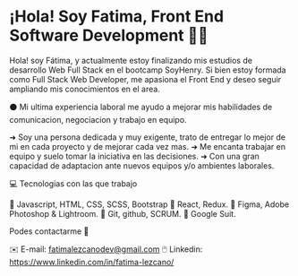 # ¡Hola! Soy Fatima, Front End Software Development :woman_technologist:

Hola! soy Fátima, y actualmente estoy finalizando mis estudios de desarrollo Web Full Stack en el bootcamp SoyHenry.
Si bien estoy formada como Full Stack Web Developer, me apasiona el Front End y deseo seguir ampliando mis conocimientos en el area.

⚫ Mi ultima experiencia laboral me ayudo a mejorar mis habilidades de comunicacion, negociacion y trabajo en equipo.

➜ Soy una persona dedicada y muy exigente, trato de entregar lo mejor de mi en cada proyecto y de mejorar cada vez mas.
➜ Me encanta trabajar en equipo y suelo tomar la iniciativa en las decisiones.
➜ Con una gran capacidad de adaptacion ante nuevos equipos y/o ambientes laborales.

:computer: Tecnologias con las que trabajo

:floppy_disk: Javascript, HTML, CSS, SCSS, Bootstrap
:floppy_disk: React, Redux.
:floppy_disk: Figma, Adobe Photoshop & Lightroom.
:floppy_disk: Git, github, SCRUM.
:floppy_disk: Google Suit.

Podes contactarme :incoming_envelope:

:envelope: E-mail: fatimalezcanodev@gmail.com
:computer_mouse: Linkedin: https://www.linkedin.com/in/fatima-lezcano/
